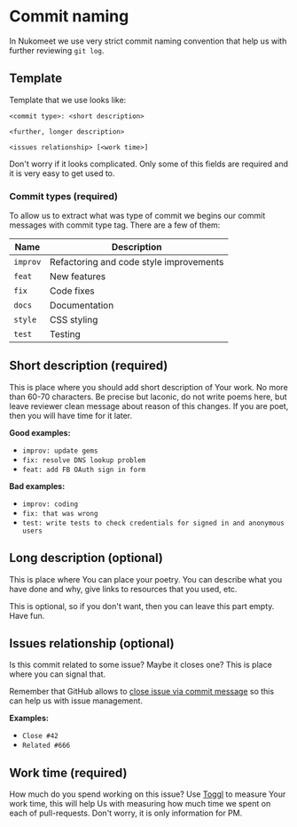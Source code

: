 # Commit naming

In Nukomeet we use very strict commit naming convention that help us with further reviewing `git log`.

## Template

Template that we use looks like:

```
<commit type>: <short description>

<further, longer description>

<issues relationship> [<work time>]
```

Don't worry if it looks complicated. Only some of this fields are required and it is very easy to get used to.

### Commit types (required)

To allow us to extract what was type of commit we begins our commit messages with commit type tag. There are a few of them:

| Name     | Description |
| -------- | ----------- |
| `improv` | Refactoring and code style improvements |
| `feat`   | New features |
| `fix`     | Code fixes |
| `docs`   | Documentation |
| `style`  | CSS styling |
| `test`   | Testing |

## Short description (required)

This is place where you should add short description of Your work. No more than 60-70 characters. Be precise but laconic, do not write poems here, but leave reviewer clean message about reason of this changes. If you are poet, then you will have time for it later.

**Good examples:**

- `improv: update gems`
- `fix: resolve DNS lookup problem`
- `feat: add FB OAuth sign in form`

**Bad examples:**

- `improv: coding`
- `fix: that was wrong`
- `test: write tests to check credentials for signed in and anonymous users`

## Long description (optional)

This is place where You can place your poetry. You can describe what you have done and why, give links to resources that you used, etc.

This is optional, so if you don't want, then you can leave this part empty. Have fun.

## Issues relationship (optional)

Is this commit related to some issue? Maybe it closes one? This is place where you can signal that.

Remember that GitHub allows to [close issue via commit message](https://help.github.com/articles/closing-issues-via-commit-messages/) so this can help us with issue management.

**Examples:**

- `Close #42`
- `Related #666`

## Work time (required)

How much do you spend working on this issue? Use [Toggl](tooling/toggl.md) to measure Your work time, this will help Us with measuring how much time we spent on each of pull-requests. Don't worry, it is only information for PM.